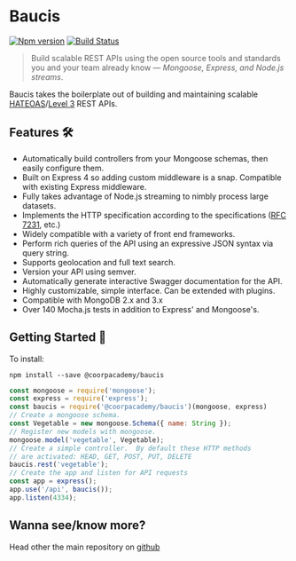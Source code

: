 Baucis
======

[![Npm version](https://img.shields.io/npm/v/@coorpacademy/baucis.svg)](https://www.npmjs.com/package/@coorpacademy/baucis)
[![Build Status](https://travis-ci.com/CoorpAcademy/baucis.svg?branch=master)](https://travis-ci.com/CoorpAcademy/baucis)

> Build scalable REST APIs using the open source tools and standards you and your team already know — *Mongoose, Express, and Node.js streams*.

Baucis takes the boilerplate out of building and maintaining scalable [HATEOAS](https://en.wikipedia.org/wiki/HATEOAS)/[Level 3](http://martinfowler.com/articles/richardsonMaturityModel.html) REST APIs.

## Features :hammer_and_wrench:

 * Automatically build controllers from your Mongoose schemas, then easily configure them.
 * Built on Express 4 so adding custom middleware is a snap.  Compatible with existing Express middleware.
 * Fully takes advantage of Node.js streaming to nimbly process large datasets.
 * Implements the HTTP specification according to the specifications ([RFC 7231](http://tools.ietf.org/rfcmarkup/7231), etc.)
 * Widely compatible with a variety of front end frameworks.
 * Perform rich queries of the API using an expressive JSON syntax via query string.
 * Supports geolocation and full text search.
 * Version your API using semver.
 * Automatically generate interactive Swagger documentation for the API.
 * Highly customizable, simple interface.  Can be extended with plugins.
 * Compatible with MongoDB 2.x and 3.x
 * Over 140 Mocha.js tests in addition to Express' and Mongoose's.


## Getting Started :rocket:

To install:

    npm install --save @coorpacademy/baucis

``` javascript
const mongoose = require('mongoose');
const express = require('express');
const baucis = require('@coorpacademy/baucis')(mongoose, express)
// Create a mongoose schema.
const Vegetable = new mongoose.Schema({ name: String });
// Register new models with mongoose.
mongoose.model('vegetable', Vegetable);
// Create a simple controller.  By default these HTTP methods
// are activated: HEAD, GET, POST, PUT, DELETE
baucis.rest('vegetable');
// Create the app and listen for API requests
const app = express();
app.use('/api', baucis());
app.listen(4334);
```

## Wanna see/know more?

Head other the main repository on [github](https://github.com/CoorpAcademy/baucis)